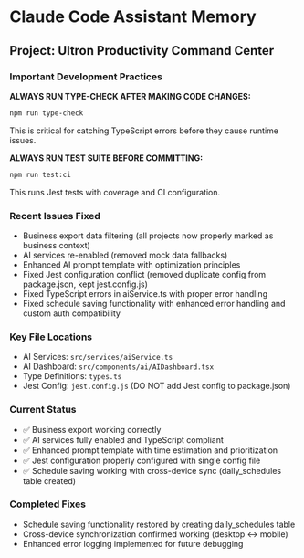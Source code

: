 # Claude Code Assistant Memory

## Project: Ultron Productivity Command Center

### Important Development Practices

**ALWAYS RUN TYPE-CHECK AFTER MAKING CODE CHANGES:**
```bash
npm run type-check
```
This is critical for catching TypeScript errors before they cause runtime issues.

**ALWAYS RUN TEST SUITE BEFORE COMMITTING:**
```bash
npm run test:ci
```
This runs Jest tests with coverage and CI configuration.

### Recent Issues Fixed
- Business export data filtering (all projects now properly marked as business context)
- AI services re-enabled (removed mock data fallbacks)
- Enhanced AI prompt template with optimization principles
- Fixed Jest configuration conflict (removed duplicate config from package.json, kept jest.config.js)
- Fixed TypeScript errors in aiService.ts with proper error handling
- Fixed schedule saving functionality with enhanced error handling and custom auth compatibility

### Key File Locations
- AI Services: `src/services/aiService.ts`
- AI Dashboard: `src/components/ai/AIDashboard.tsx`
- Type Definitions: `types.ts`
- Jest Config: `jest.config.js` (DO NOT add Jest config to package.json)

### Current Status
- ✅ Business export working correctly
- ✅ AI services fully enabled and TypeScript compliant
- ✅ Enhanced prompt template with time estimation and prioritization
- ✅ Jest configuration properly configured with single config file
- ✅ Schedule saving working with cross-device sync (daily_schedules table created)

### Completed Fixes
- Schedule saving functionality restored by creating daily_schedules table
- Cross-device synchronization confirmed working (desktop ↔ mobile)
- Enhanced error logging implemented for future debugging
